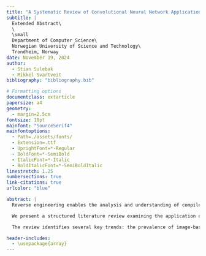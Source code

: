 ```yaml
---
title: "A Systematic Review of Convolutional Neural Network Applications in Raw Binary Code Analysis"
subtitle: |
  Extended Abstract\
  \
  \small
  Department of Computer Science\
  Norwegian University of Science and Technology\
  Trondheim, Norway
date: November 19, 2024
author:
  - Stian Sulebak
  - Mikkel Svartveit
bibliography: "bibliography.bib"

# Formatting options
documentclass: extarticle
papersize: a4
geometry:
  - margin=2.5cm
fontsize: 10pt
mainfont: "SourceSerif4"
mainfontoptions:
  - Path=./assets/fonts/
  - Extension=.ttf
  - UprightFont=*-Regular
  - BoldFont=*-SemiBold
  - ItalicFont=*-Italic
  - BoldItalicFont=*-SemiBoldItalic
linestretch: 1.25
numbersections: true
link-citations: true
urlcolor: "blue"

abstract: |
  Reverse engineering enables the analysis and understanding of compiled software through examination of its binary form, with applications in security vulnerability detection, quality assurance, and compatibility analysis. While traditional approaches rely on disassembly or decompilation, recent advances in deep learning, particularly Convolutional Neural Networks (CNN), have enabled direct binary analysis by automatically discovering relevant features without manual engineering.  

  We present a structured literature review examining the application of CNN to binary code analysis, with a particular focus on approaches that operate directly on raw binaries without requiring disassembly. Through a systematic review of 20 primary studies from the Scopus database, we analyze and compare different approaches based on their binary code representation methods, network architectures, and targeted features. Our findings reveal that while malware classification dominates the current applications (18 out of 20 studies), CNN have also shown promise in detection of compiler optimization levels. 

  The review identifies several key trends: the prevalence of image-based binary representations, the effectiveness of transfer learning using pre-trained models like VGG-16, and the emergence of specialized CNN architectures designed specifically for binary analysis. We find that state-of-the-art approaches achieve accuracies above 99% in malware classification tasks, with recent innovations in network architecture and data preprocessing contributing to these improvements. This comprehensive analysis provides insights into the current state of CNN-based binary code analysis and identifies directions for future research in the field.

header-includes:
  - \usepackage{array}
---
```


